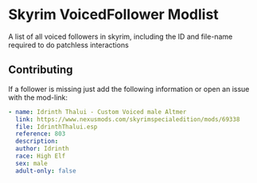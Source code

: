 # Skyrim VoicedFollower Modlist

A list of all voiced followers in skyrim, including the ID and file-name required to do patchless interactions

## Contributing

If a follower is missing just add the following information or open an issue with the mod-link:

```yml
- name: Idrinth Thalui - Custom Voiced male Altmer
  link: https://www.nexusmods.com/skyrimspecialedition/mods/69338
  file: IdrinthThalui.esp
  reference: 803
  description:
  author: Idrinth
  race: High Elf
  sex: male
  adult-only: false
```
